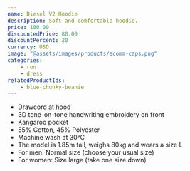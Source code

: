 ```yaml
---
name: Diesel V2 Hoodie
description: Soft and comfortable hoodie.
price: 100.00
discountedPrice: 80.00
discountPercent: 20
currency: USD
image: "@assets/images/products/ecomm-caps.png"
categories:
    - run
    - dress
relatedProductIds:
    - blue-chunky-beanie
---
```

- Drawcord at hood
- 3D tone-on-tone handwriting embroidery on front
- Kangaroo pocket
- 55% Cotton, 45% Polyester
- Machine wash at 30°C
- The model is 1.85m tall, weighs 80kg and wears a size L
- For men: Normal size (choose your usual size)
- For women: Size large (take one size down)